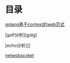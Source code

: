 # 目录

[golang基于context的web范式][basecontext]

[golf分析][golg]

[echo分析][]

[netwobscoket][websocket]


[basecontext]: baseContextWeb_zh.md
[golf]: readDineverGolf_zh.md
[websocket]: readXNetWebsocket_zh.md